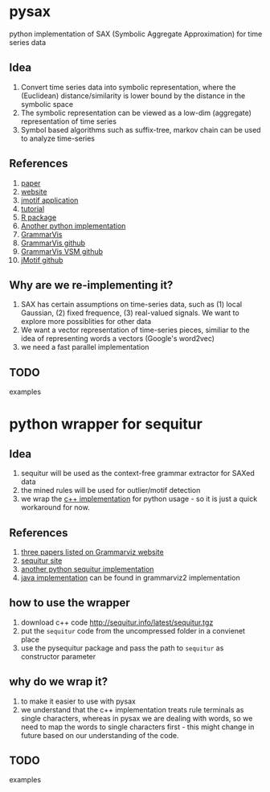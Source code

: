 # pysax
python implementation of SAX (Symbolic Aggregate Approximation) for time series data

## Idea
1. Convert time series data into symbolic representation, where the (Euclidean) distance/similarity is lower bound by the distance in the symbolic space
2. The symbolic representation can be viewed as a low-dim (aggregate) representation of time series
3. Symbol based algorithms such as suffix-tree, markov chain can be used to analyze time-series

## References
1. [paper](https://www.google.com.sg/url?sa=t&rct=j&q=&esrc=s&source=web&cd=1&cad=rja&uact=8&ved=0CB8QFjAA&url=http%3A%2F%2Fcs.gmu.edu%2F~jessica%2FSAX_DAMI_preprint.pdf&ei=q8AnVezIAc-SuAT14oGwDg&usg=AFQjCNFNhv_-lKglzZvDsuOBirND2ZINeQ&bvm=bv.90491159,d.c2E)
2. [website](http://www.cs.ucr.edu/~eamonn/SAX.htm)
3. [jmotif application](https://code.google.com/p/jmotif/wiki/SAX)
4. [tutorial](http://cs.gmu.edu/~jessica/sax.htm)
5. [R package](http://rug.mnhn.fr/seewave/HTML/MAN/SAX.html)
6. [Another python implementation](https://github.com/nphoff/saxpy)
7. [GrammarVis](http://grammarviz2.github.io/grammarviz2_site/)
8. [GrammarVis github](https://github.com/GrammarViz2/grammarviz2_src)
9. [GrammarVis VSM github](https://github.com/jMotif/sax-vsm_classic)
10. [jMotif github](https://github.com/jMotif/SAX)

## Why are we re-implementing it?
1. SAX has certain assumptions on time-series data, such as (1) local Gaussian, (2) fixed frequence, (3) real-valued signals. We want to explore more possiblities for other data
2. We want a vector representation of time-series pieces, similiar to the idea of representing words a vectors (Google's word2vec)
3. we need a fast parallel implementation

## TODO
examples 

# python wrapper for sequitur

## Idea
1. sequitur will be used as the context-free grammar extractor for SAXed data
2. the mined rules will be used for outlier/motif detection 
3. we wrap the [c++ implementation](http://sequitur.info/latest/sequitur.tgz) for python usage - so it is just a quick workaround for now.

## References
1. [three papers listed on Grammarviz website](http://grammarviz2.github.io/grammarviz2_site/)
2. [sequitur site](http://www.sequitur.info/)
3. [another python sequitur implementation](http://www.hcs.harvard.edu/saagar/parallel-sequitur/web/program.php)
4. [java implementation](https://github.com/GrammarViz2/grammarviz2_src) can be found in grammarviz2 implementation

## how to use the wrapper
1. download c++ code http://sequitur.info/latest/sequitur.tgz
2. put the `sequitur` code from the uncompressed folder in a convienet place
3. use the pysequitur package and pass the path to `sequitur` as constructor parameter

## why do we wrap it?
1. to make it easier to use with pysax
2. we understand that the c++ implementation treats rule terminals as single characters, whereas in pysax we are dealing with words, so we need to map the words to single characters first - this might change in future based on our understanding of the code.

## TODO
examples

